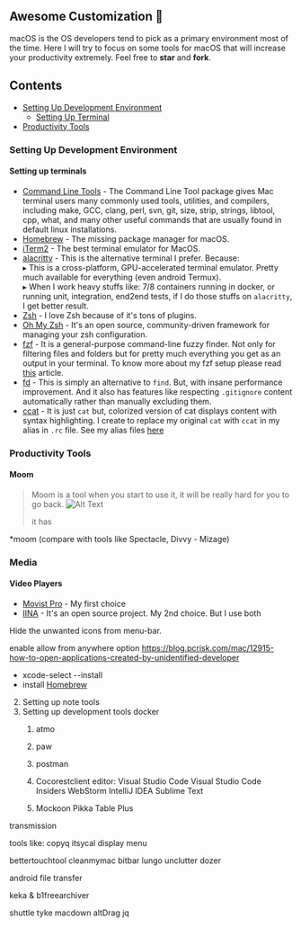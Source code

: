 Awesome Customization 
----
macOS is the OS developers tend to pick as a primary environment most of the time. Here I will try to focus on some tools for macOS that will increase your productivity extremely. Feel free to **star** and **fork**.

<!--**Explanation**-->


<!--comeback-->


## Contents
- [Setting Up Development Environment](#setting-up-development-environment)
	- [Setting Up Terminal](#setting-up-terminal)
- [Productivity Tools](#productivity-tools)



### Setting Up Development Environment

#### Setting up terminals

* [Command Line Tools](https://osxdaily.com/2014/02/12/install-command-line-tools-mac-os-x) - The Command Line Tool package gives Mac terminal users many commonly used tools, utilities, and compilers, including make, GCC, clang, perl, svn, git, size, strip, strings, libtool, cpp, what, and many other useful commands that are usually found in default linux installations.
* [Homebrew](https://github.com/Homebrew/brew) - The missing package manager for macOS.
* [iTerm2](https://github.com/gnachman/iTerm2) - The best terminal emulator for MacOS.
* [alacritty](https://github.com/alacritty/alacritty) - This is the alternative terminal I prefer. Because:<br /> ▸ This is a cross-platform, GPU-accelerated terminal emulator. Pretty much available for everything (even android Termux). <br />▸ When I work heavy stuffs like: 7/8 containers running in docker, or running unit, integration, end2end tests, if I do those stuffs on `alacritty`, I get better result.
* [Zsh](https://github.com/ohmyzsh/ohmyzsh/wiki/Installing-ZSH) - I love Zsh because of it's tons of plugins.
* [Oh My Zsh](https://github.com/ohmyzsh/ohmyzsh) - It's an open source, community-driven framework for managing your zsh configuration.
* [fzf](https://github.com/junegunn/fzf) - It is a general-purpose command-line fuzzy finder. Not only for filtering files and folders but for pretty much everything you get as an output in your terminal. To know more about my fzf setup please read [this](#comeback) article.
* [fd](https://github.com/sharkdp/fd) - This is simply an alternative to `find`. But, with insane performance improvement. And it also has features like respecting `.gitignore` content automatically rather than manually excluding them.
* [ccat](https://github.com/jingweno/ccat) - It is just `cat` but, colorized version of cat displays content with syntax highlighting. I create to replace my original `cat` with `ccat` in  my alias in `.rc` file. See my alias files [here](#comeback)



### Productivity Tools

#### Moom
> Moom is a tool when you start to use it, it will be really hard for you to go back.
> ![Alt Text](https://media.giphy.com/media/vFKqnCdLPNOKc/giphy.gif)
> 
> it has

*moom (compare with tools like Spectacle, Divvy - Mizage)


### Media

#### Video Players

* [Movist Pro](https://movistprime.com) - My first choice
* [IINA](https://github.com/iina/iina) - It's an open source project. My 2nd choice. But I use both

Hide the unwanted icons from menu-bar.

enable allow from anywhere option
https://blog.pcrisk.com/mac/12915-how-to-open-applications-created-by-unidentified-developer


- xcode-select --install
- install [Homebrew](https://brew.sh/)


2. Setting up note tools
3. Setting up development tools
    docker
    1. atmo
    2. paw
    3. postman
    4. Cocorestclient
    editor:
      Visual Studio Code
      Visual Studio Code Insiders
      WebStorm
      IntelliJ IDEA
      Sublime Text
      
      3. Mockoon
      Pikka
      Table Plus

transmission





tools like:
copyq
itsycal
display menu


bettertouchtool
cleanmymac
bitbar
lungo
unclutter
dozer

android file transfer


keka & b1freearchiver

shuttle
tyke
macdown
altDrag
jq
